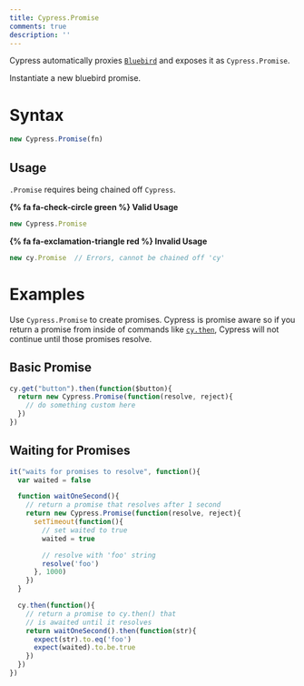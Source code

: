 ```yaml
---
title: Cypress.Promise
comments: true
description: ''
---
```


Cypress automatically proxies [`Bluebird`](https://github.com/petkaantonov/bluebird) and exposes it as `Cypress.Promise`.

Instantiate a new bluebird promise.

# Syntax

```javascript
new Cypress.Promise(fn)
```

## Usage

`.Promise` requires being chained off `Cypress`.

**{% fa fa-check-circle green %} Valid Usage**

```javascript
new Cypress.Promise
```

**{% fa fa-exclamation-triangle red %} Invalid Usage**

```javascript
new cy.Promise  // Errors, cannot be chained off 'cy'
```

# Examples

Use `Cypress.Promise` to create promises. Cypress is promise aware so if you return a promise from inside of commands like [`cy.then`](https://on.cypress.io/api/then), Cypress will not continue until those promises resolve.

## Basic Promise

```javascript
cy.get("button").then(function($button){
  return new Cypress.Promise(function(resolve, reject){
    // do something custom here
  })
})
```

## Waiting for Promises

```javascript
it("waits for promises to resolve", function(){
  var waited = false

  function waitOneSecond(){
    // return a promise that resolves after 1 second
    return new Cypress.Promise(function(resolve, reject){
      setTimeout(function(){
        // set waited to true
        waited = true

        // resolve with 'foo' string
        resolve('foo')
      }, 1000)
    })
  }

  cy.then(function(){
    // return a promise to cy.then() that
    // is awaited until it resolves
    return waitOneSecond().then(function(str){
      expect(str).to.eq('foo')
      expect(waited).to.be.true
    })
  })
})
```

